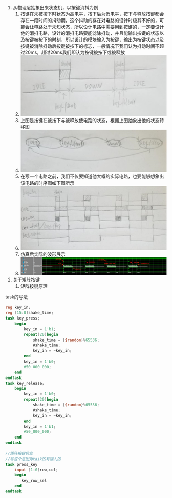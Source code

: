 1. 从物理层抽象出来状态机，以按键消抖为例
   1. 按键在未被按下时状态为高电平，按下后为低电平，按下与释放按键都会存在一段时间的抖动期，这个抖动的存在对电路的设计时极其不好的，可能会让电路处于未知状态，所以设计电路中需要用到按键的，一定要设计他的消抖电路，设计的消抖电路要能滤除抖动，并且能输出按键的状态以及按键被按下的时刻，所以设计的模块输入为按键，输出为按键状态以及按键被消除抖动后按键被按下的标志，一般情况下我们认为抖动时间不超过20ms，超过20ms我们即认为按键被按下或被释放
   2. <img src="实验报告.assets/按键物理模型.png" alt="按键物理模型" style="zoom: 50%;" />
   3. 上图是按键在被按下与被释放使电路的状态，根据上图抽象出他的状态转移图
   4. <img src="实验报告.assets/按键状态转移图.png" alt="按键状态转移图" style="zoom: 50%;" />
   5. 在写一个电路之前，我们不仅要知道他大概的实际电路，也要能够想象出该电路的时序图如下图所示
   6. <img src="实验报告.assets/按键时序图.png" alt="按键时序图" style="zoom:75%;" />
   7. 仿真后实际的波形展示
   8. ![按键仿真](实验报告.assets/按键仿真.png)
2. 关于矩阵按键
   1. 矩阵按键原理

task的写法

```verilog 
reg key_in;
reg [15:0]shake_time;
task key_press;
	begin
		key_in = 1'b1;
		repeat(20)begin
			shake_time = {$random}%65536;
			#shake_time;
			key_in = ~key_in;
		end
		key_in = 1'b0;
		#50_000_000;
	end
endtask
task key_release;
	begin
		key_in = 1'b0;
		repeat(20)begin
			shake_time = {$random}%65536;
			#shake_time;
			key_in = ~key_in;
		end
		key_in = 1'b1;
		#50_000_000;
	end
endtask

//矩阵按键仿真
//写这个是因为task的有输入的
task press_key
    input [1:0]row,col;
    begin
       key_row_sel 
    end
endtask

```

